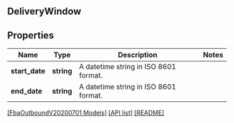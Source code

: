 ## DeliveryWindow

## Properties

Name | Type | Description | Notes
------------ | ------------- | ------------- | -------------
**start_date** | **string** | A datetime string in ISO 8601 format. |
**end_date** | **string** | A datetime string in ISO 8601 format. |

[[FbaOutboundV20200701 Models]](../) [[API list]](../../Api) [[README]](../../../README.md)
